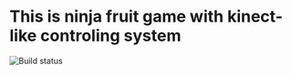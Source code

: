 # This is ninja fruit game with kinect-like controling system
![Build status](https://raw.githubusercontent.com/tobiaszciesielski/ninja_opencv_fruit/master/ninja_fruit_gif.gif)
